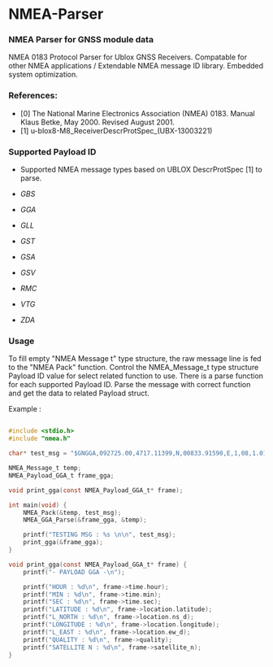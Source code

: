 # NMEA-Parser

### NMEA Parser for GNSS module data

NMEA 0183 Protocol Parser for Ublox GNSS Receivers.
Compatable for other NMEA applications / Extendable NMEA message ID library. 
Embedded system optimization.  

### References: 
 
*  [0] The National Marine Electronics Association (NMEA) 0183. Manual Klaus Betke, May 2000. Revised August 2001.
*  [1] u-blox8-M8_ReceiverDescrProtSpec_(UBX-13003221)
 
### Supported Payload ID

* Supported NMEA message types based on UBLOX DescrProtSpec [1] to parse.

* _GBS_
* _GGA_
* _GLL_
* _GST_
* _GSA_
* _GSV_
* _RMC_
* _VTG_
* _ZDA_

### Usage

To fill empty "NMEA Message t" type structure, the raw message line is fed to the "NMEA Pack" function.
Control the NMEA_Message_t type structure Payload ID value for select related function to use.
There is a parse function for each supported Payload ID. Parse the message with correct function and get 
the data to related Payload struct.

Example :
```c

#include <stdio.h>
#include "nmea.h"

char* test_msg = "$GNGGA,092725.00,4717.11399,N,00833.91590,E,1,08,1.01,499.6,M,48.0,M,,*5B";

NMEA_Message_t temp;
NMEA_Payload_GGA_t frame_gga;

void print_gga(const NMEA_Payload_GGA_t* frame);

int main(void) {
	NMEA_Pack(&temp, test_msg);
	NMEA_GGA_Parse(&frame_gga, &temp);

	printf("TESTING MSG : %s \n\n", test_msg);
	print_gga(&frame_gga);
}

void print_gga(const NMEA_Payload_GGA_t* frame) {
	printf("- PAYLOAD GGA -\n");

	printf("HOUR : %d\n", frame->time.hour);
	printf("MIN : %d\n", frame->time.min);
	printf("SEC : %d\n", frame->time.sec);
	printf("LATITUDE : %d\n", frame->location.latitude);
	printf("L_NORTH : %d\n", frame->location.ns_d);
	printf("LONGITUDE : %d\n", frame->location.longitude);
	printf("L_EAST : %d\n", frame->location.ew_d);
	printf("QUALITY : %d\n", frame->quality);
	printf("SATELLITE N : %d\n", frame->satellite_n);
}

```
